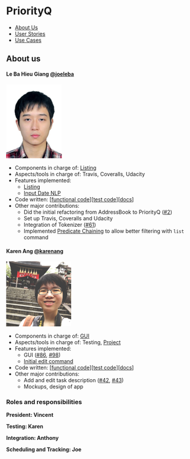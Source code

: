 PriorityQ
==============================
- [About Us](about-us)
- [User Stories](user-stories)
- [Use Cases](use-cases)

## About us

#### Le Ba Hieu Giang [@joeleba](https://github.com/joeleba)
<img src="./images/joeleba.jpg" width="150"><br>

* Components in charge of: [Listing](https://github.com/se-edu/addressbook-level4/blob/master/docs/DeveloperGuide.md#storage-component)
* Aspects/tools in charge of: Travis, Coveralls, Udacity
* Features implemented:
   * [Listing](https://github.com/CS2103AUG2016-W10-C2/main/blob/master/docs/UserGuide.md#listing)
   * [Input Date NLP](https://github.com/CS2103AUG2016-W10-C2/main/pull/67)
* Code written: [[functional code](../collate/main/A127828W.md)][[test code](../collate/test/A127828W.md)][[docs](../collate/docs/A127828W.md)]
* Other major contributions:
  * Did the initial refactoring from AddressBook to PriorityQ ([#2](https://github.com/CS2103AUG2016-W10-C2/main/pull/2))
  * Set up Travis, Coveralls and Udacity
  * Integration of Tokenizer ([#61](https://github.com/CS2103AUG2016-W10-C2/main/pull/61))
  * Implemented [Predicate Chaining](https://github.com/CS2103AUG2016-W10-C2/main/blob/master/src/main/java/seedu/address/model/PredicateBuilder.java) to allow better filtering with `list` command

#### Karen Ang [@karenang](https://github.com/karenang)
<img src="images/KarenAng.png" width="175"><br>

* Components in charge of: [GUI](DeveloperGuide.md#ui-component)
* Aspects/tools in charge of: Testing, [Project](https://github.com/CS2103AUG2016-W10-C2/main/projects/1)
* Features implemented:
    * GUI ([#86](https://github.com/CS2103AUG2016-W10-C2/main/pull/86), [#98](https://github.com/CS2103AUG2016-W10-C2/main/pull/98))
    * [Initial edit command](https://github.com/CS2103AUG2016-W10-C2/main/pull/23)
* Code written: [[functional code]()][[test code]()][[docs]()]
* Other major contributions:
    * Add and edit task description ([#42](https://github.com/CS2103AUG2016-W10-C2/main/pull/42), [#43](https://github.com/CS2103AUG2016-W10-C2/main/pull/43))
    * Mockups, design of app

### Roles and responsibilities
**President: Vincent**

**Testing: Karen**

**Integration: Anthony**

**Scheduling and Tracking: Joe**
